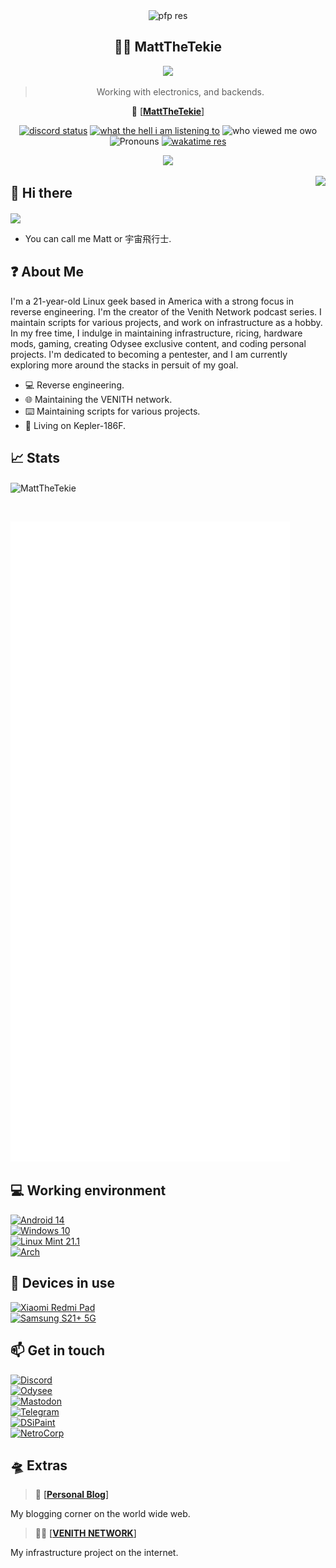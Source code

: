 <div align="center">
    <img alt='pfp res' src='https://avatars.githubusercontent.com/u/94870997?v=4' />  
  <h2>🐱‍💻 MattTheTekie</h2>
  <img src="https://readme-typing-svg.herokuapp.com/?font=courier+new&color=0BF700&lines=Hello!+My+name+is+Matt!;A.K.A+MattTheTekie+or+Matthew%20P." />
  <blockquote>Working with electronics, and backends.</blockquote>

📡 [[**MattTheTekie**]](https://test72.eu.org/)

  <a href='https://discord.com/users/846112982772613171' target='_blank'><img alt="discord status" src="https://api.statusbadges.me/badge/status/846112982772613171" /></a>
  <a href="https://api.statusbadges.me/openspotify/846112982772613171"><img alt="what the hell i am listening to" src="https://api.statusbadges.me/badge/spotify/846112982772613171" /></a>
  <img alt="who viewed me owo" src="https://komarev.com/ghpvc/?username=MattTheTekie" />
  <img alt='Pronouns' src='https://img.shields.io/endpoint?url=https://pronoundb.org/shields/6004d014406af11e4593a013' />
  <a href="https://wakatime.com/@MattTheTekie" target='_blank'>
    <img alt='wakatime res' src='https://wakatime.com/badge/user/2f8520ba-7155-4dbf-9965-0a4fc30cdf7f.svg' />
  </a>
  
  <p align="center">
    <a href="https://skillicons.dev">
      <img src='https://skillicons.dev/icons?i=kotlin,go,react,ts,tailwind,docker,cloudflare,git,k8s,nodejs,postgres,redis,nextjs,prometheus,grafana,discord,vue,bots,java,gatsby,graphql,idea,js,linux,md,sass,workers,ktor,bash,electron' />
    </a>
  </p>
</div>


<img align="right" src="https://komarev.com/ghpvc/?username=MattTheTekie" />

## 👋 Hi there

<a href="https://spotify-github-profile.vercel.app/api/view?uid=315qfjut4hle4ktych3hcsh6vzsa&redirect=true"><img align="center" src="https://spotify-github-profile.vercel.app/api/view?uid=315qfjut4hle4ktych3hcsh6vzsa&cover_image=true&theme=novatorem&bar_color=53b14f&bar_color_cover=false" /></a>
 - You can call me Matt or 宇宙飛行士.

## ❓ About Me
   I'm a 21-year-old Linux geek based in America with a strong focus in reverse engineering. I'm the creator of the Venith Network podcast series. I maintain scripts for various projects, and work on infrastructure as a hobby. In my free time, I indulge in maintaining infrastructure, ricing, hardware mods, gaming, creating Odysee exclusive content, and coding personal projects. I'm dedicated to becoming a pentester, and I am currently exploring more around the stacks in persuit of my goal. 
 - 💻 Reverse engineering.
 - 🌐 Maintaining the VENITH network.
 - ⌨️ Maintaining scripts for various projects.
 - 🌌 Living on Kepler-186F.

## 📈 Stats
<p><img align="center" src="https://github-readme-stats.vercel.app/api?username=MattTheTekie&count_private=true&show_icons=true&theme=chartreuse-dark" alt="MattTheTekie" /></p>
<br>

<p><img src="/github-metrics.svg" alt="Metrics"></p>

## 💻 Working environment
[![Android 14](https://img.shields.io/badge/Android%2014-3ddc84?style=flat&logo=android&logoColor=ffffff)](https://www.android.com/android-14/)<br>
[![Windows 10](https://img.shields.io/badge/Windows%2010-00adef?style=flat&logo=windows&logoColor=ffffff)](https://www.teamos.xyz/threads/windows-10-x-lite-redstone-redux.193627/)<br>
[![Linux Mint 21.1](https://img.shields.io/badge/Linux%20Mint-Mint?logo=linux-mint&logoColor=fff&style=flat)](https://linuxmint.com/)<br>
[![Arch](https://img.shields.io/badge/Arch%20Linux-1793D1?logo=arch-linux&logoColor=fff&style=flat)](https://archlinux.org/)<br>

## 📱 Devices in use

[![Xiaomi Redmi Pad](https://img.shields.io/badge/Xiaomi%20Redmi%20Pad-fd4900?style=flat&logo=Xiaomi&logoColor=ffffff)](https://MattTheTekie.surge.sh/redmi.html)<br>
[![Samsung S21+ 5G](https://img.shields.io/badge/Samsung%20S21+%205G-fd4900?style=flat&logo=Samsung&logoColor=ffffff&color=blue)](https://icecat.biz/en/p/samsung/sm-g996bzvgeue/galaxy-smartphones-8806090882357-sm-g996b-88009632.html)<br>

## 📫 Get in touch
[![Discord](https://tinyurl.com/3b9s4sz7)](https://discord.gg/VhfM3UncBB)<br>
[![Odysee](https://img.shields.io/badge/MattTheTekie-EF1970?style=flat&logo=Odysee&logoColor=white)](https://odysee.com/@mattdoestech726:5)<br>
[![Mastodon](https://img.shields.io/badge/%40ASTAFATHERSATAN-0088cc?style=flat&logo=mastodon&logoColor=ffffff)](https://nerdculture.de/@ASTAFATHERSATAN)<br>
[![Telegram](https://img.shields.io/badge/%40Knight666_666-0088cc?style=flat&logo=telegram&logoColor=ffffff)](https://t.me/Knight666_666)<br>
[![DSiPaint](https://img.shields.io/badge/%F0%9F%8E%A8%20MattFromSpace-blue.svg?style=flat)](https://dsipaint.com/member/?id=152737)<br>
[![NetroCorp](https://tinyurl.com/bdffr5tr)](https://netrocorp.net/users/61)<br>
## 🛸 Extras&nbsp;

> 🔭 [[**Personal Blog**]](https://test72.eu.org/blog/)

My blogging corner on the world wide web.&nbsp;

> 🐱‍💻 [[**VENITH NETWORK**]](https://venith.net/)

My infrastructure project on the internet.&nbsp;
